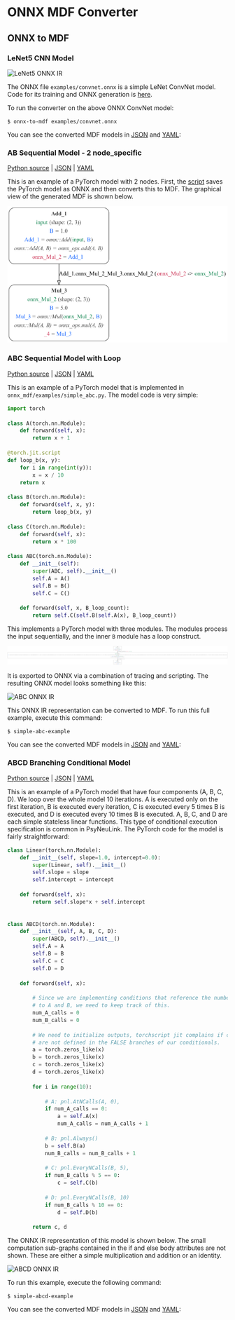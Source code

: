 # ONNX MDF Converter

## ONNX to MDF

### LeNet5 CNN Model

![LeNet5 ONNX IR](examples/convnet.png)

The ONNX file `examples/convnet.onnx` is a simple LeNet ConvNet model. Code for its training
and ONNX generation is [here](https://github.com/ModECI/MDFTests/blob/onnx_mdf/ONNX/convnet_onnx_example/convnet_onnx_example.ipynb).

To run the converter on the above ONNX ConvNet model:

```
$ onnx-to-mdf examples/convnet.onnx
```

You can see the converted MDF models in [JSON](examples/convnet-mdf.json) and [YAML](examples/convnet-mdf.yml):


### AB Sequential Model - 2 node_specific

[Python source](simple_ab.py) | [JSON](ab.json) | [YAML](ab.yaml)

This is an example of a PyTorch model with 2 nodes. First, the [script](simple_ab.py) saves the PyTorch model as ONNX and then converts this to MDF. The graphical view of the generated MDF is shown below.

![AB](ab.png)

### ABC Sequential Model with Loop

[Python source](simple_abc.py) | [JSON](abc.json) | [YAML](abc.yaml)

This is an example of a PyTorch model that is implemented in `onnx_mdf/examples/simple_abc.py`. The model code
is very simple:

```python
import torch

class A(torch.nn.Module):
    def forward(self, x):
        return x + 1

@torch.jit.script
def loop_b(x, y):
    for i in range(int(y)):
        x = x / 10
    return x

class B(torch.nn.Module):
    def forward(self, x, y):
        return loop_b(x, y)

class C(torch.nn.Module):
    def forward(self, x):
        return x * 100

class ABC(torch.nn.Module):
    def __init__(self):
        super(ABC, self).__init__()
        self.A = A()
        self.B = B()
        self.C = C()

    def forward(self, x, B_loop_count):
        return self.C(self.B(self.A(x), B_loop_count))
```

This implements a PyTorch model with three modules. The modules process the input sequentially, and the
inner `B` module has a loop construct.

![ABC](abc.png)


It is exported to ONNX via a combination of tracing and scripting. The resulting ONNX model looks something
like this:

![ABC ONNX IR](examples/abc_ir.png)

This ONNX IR representation can be converted to MDF. To run this full example, execute this command:

```
$ simple-abc-example
```

You can see the converted MDF models in [JSON](examples/abc-mdf.json) and [YAML](examples/abc-mdf.yml):

### ABCD Branching Conditional Model

[Python source](simple_abcd.py) | [JSON](abcd.json) | [YAML](abcd.yaml)

This is an example of a PyTorch model that have four components (A, B, C, D). We loop over the whole
model 10 iterations. A is executed only on the first iteration, B is executed every iteration, C is
executed every 5 times B is executed, and D is executed every 10 times B is executed. A, B, C, and D are
each simple stateless linear functions. This type of conditional execution specification is common in PsyNeuLink.
The PyTorch code for the model is fairly straightforward:

```python
class Linear(torch.nn.Module):
    def __init__(self, slope=1.0, intercept=0.0):
        super(Linear, self).__init__()
        self.slope = slope
        self.intercept = intercept

    def forward(self, x):
        return self.slope*x + self.intercept


class ABCD(torch.nn.Module):
    def __init__(self, A, B, C, D):
        super(ABCD, self).__init__()
        self.A = A
        self.B = B
        self.C = C
        self.D = D

    def forward(self, x):

        # Since we are implementing conditions that reference the number of calls
        # to A and B, we need to keep track of this.
        num_A_calls = 0
        num_B_calls = 0

        # We need to initialize outputs, torchscript jit complains if c and d
        # are not defined in the FALSE branches of our conditionals.
        a = torch.zeros_like(x)
        b = torch.zeros_like(x)
        c = torch.zeros_like(x)
        d = torch.zeros_like(x)

        for i in range(10):

            # A: pnl.AtNCalls(A, 0),
            if num_A_calls == 0:
                a = self.A(x)
                num_A_calls = num_A_calls + 1

            # B: pnl.Always()
            b = self.B(a)
            num_B_calls = num_B_calls + 1

            # C: pnl.EveryNCalls(B, 5),
            if num_B_calls % 5 == 0:
                c = self.C(b)

            # D: pnl.EveryNCalls(B, 10)
            if num_B_calls % 10 == 0:
                d = self.D(b)

        return c, d
```

The ONNX IR representation of this model is shown below. The small computation sub-graphs
contained in the if and else body attributes are not shown. These are either a simple multiplication and addition or
an identity.

![ABCD ONNX IR](examples/abcd/abcd_ir.svg)

To run this example, execute the following command:

```
$ simple-abcd-example
```

You can see the converted MDF models in [JSON](examples/abcd/abc-mdf.json) and [YAML](examples/abcd/abcd-mdf.yml):
